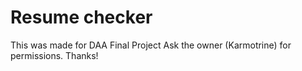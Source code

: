 # Resume checker

This was made for DAA Final Project
Ask the owner (Karmotrine) for permissions.
Thanks!